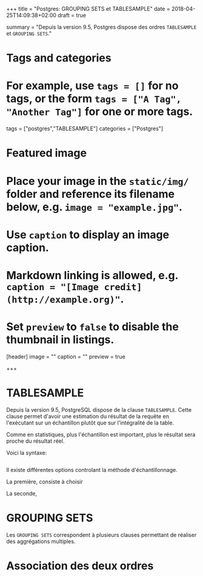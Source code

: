 +++
title = "Postgres: GROUPING SETS et TABLESAMPLE"
date = 2018-04-25T14:09:38+02:00
draft = true

summary = "Depuis la version 9.5, Postgres dispose des ordres `TABLESAMPLE` et `GROUPING SETS`."


# Tags and categories
# For example, use `tags = []` for no tags, or the form `tags = ["A Tag", "Another Tag"]` for one or more tags.
tags = ["postgres","TABLESAMPLE"]
categories = ["Postgres"]

# Featured image
# Place your image in the `static/img/` folder and reference its filename below, e.g. `image = "example.jpg"`.
# Use `caption` to display an image caption.
#   Markdown linking is allowed, e.g. `caption = "[Image credit](http://example.org)"`.
# Set `preview` to `false` to disable the thumbnail in listings.
[header]
image = ""
caption = ""
preview = true

+++

# TABLESAMPLE

Depuis la version 9.5, PostgreSQL dispose de la clause `TABLESAMPLE`. Cette clause
permet d'avoir une estimation du résultat de la requête en l'exécutant sur un
échantillon plutôt que sur l'intégralité de la table.

Comme en statistiques, plus l'échantillon est important, plus le résultat sera
proche du résultat réel.

Voici la syntaxe:

```sql
```


Il existe différentes options controlant la méthode d'échantillonnage.

La première, consiste à choisir 

La seconde,

# GROUPING SETS

Les `GROUPING SETS` correspondent à plusieurs clauses permettant de réaliser
des aggrégations multiples.

# Association des deux ordres


